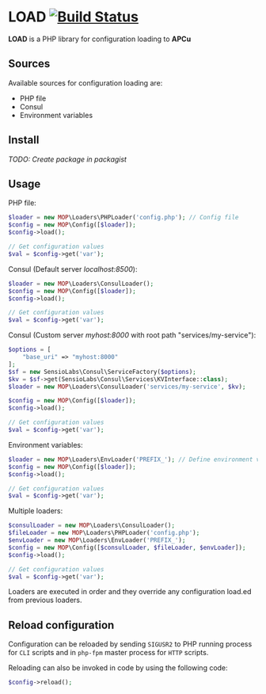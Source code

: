 # LOAD [![Build Status](https://travis-ci.com/taxibeat/load.svg?token=8cbpgLNGBxrmyFqzy42T&branch=master)](https://travis-ci.com/taxibeat/load)

**LOAD** is a PHP library for configuration loading to **APCu**

## Sources

Available sources for configuration loading are:

- PHP file
- Consul
- Environment variables

## Install

*TODO: Create package in packagist*

## Usage

PHP file:

```php
$loader = new MOP\Loaders\PHPLoader('config.php'); // Config file
$config = new MOP\Config([$loader]);
$config->load();

// Get configuration values
$val = $config->get('var');
```

Consul (Default server *localhost:8500*):

```php
$loader = new MOP\Loaders\ConsulLoader();
$config = new MOP\Config([$loader]);
$config->load();

// Get configuration values
$val = $config->get('var');
```

Consul (Custom server *myhost:8000* with root path "services/my-service"):

```php
$options = [
    "base_uri" => "myhost:8000"
];
$sf = new SensioLabs\Consul\ServiceFactory($options);
$kv = $sf->get(SensioLabs\Consul\Services\KVInterface::class);
$loader = new MOP\Loaders\ConsulLoader('services/my-service', $kv);

$config = new MOP\Config([$loader]);
$config->load();

// Get configuration values
$val = $config->get('var');
```

Environment variables:

```php
$loader = new MOP\Loaders\EnvLoader('PREFIX_'); // Define environment variables prefix to be loaded
$config = new MOP\Config([$loader]);
$config->load();

// Get configuration values
$val = $config->get('var');

```

Multiple loaders:
```php
$consulLoader = new MOP\Loaders\ConsulLoader();
$fileLoader = new MOP\Loaders\PHPLoader('config.php');
$envLoader = new MOP\Loaders\EnvLoader('PREFIX_');
$config = new MOP\Config([$consulLoader, $fileLoader, $envLoader]);
$config->load();

// Get configuration values
$val = $config->get('var');
```

Loaders are executed in order and they override any configuration load.ed from previous loaders.

## Reload configuration

Configuration can be reloaded by sending `SIGUSR2` to PHP running process for `CLI` scripts and in `php-fpm` master process for  `HTTP` scripts.

Reloading can also be invoked in code by using the following code:

```php
$config->reload();
```
